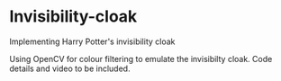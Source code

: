 # Invisibility-cloak
Implementing Harry Potter's invisibility cloak

Using OpenCV for colour filtering to emulate the invisibilty cloak. Code details and video to be included.
